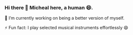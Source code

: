 ### Hi there 👋 Micheal here, a human 😄.

🔭 I’m currently working on being a better version of myself.

⚡ Fun fact: I play selected musical instruments effortlessly 😄

<!--
**adisamicheal/adisamicheal** is a ✨ _special_ ✨ repository because its `README.md` (this file) appears on your GitHub profile.

Here are some ideas to get you started:

- 🔭 I’m currently working on ...
- 🌱 I’m currently learning ...
- 👯 I’m looking to collaborate on ...
- 🤔 I’m looking for help with ...
- 💬 Ask me about ...
- 📫 How to reach me: ...
- 😄 Pronouns: ...
- ⚡ Fun fact: ...
-->
